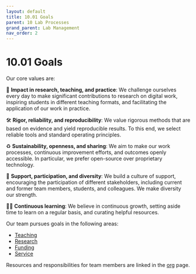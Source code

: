 ```yaml
---
layout: default
title: 10.01 Goals
parent: 10 Lab Processes
grand_parent: Lab Management
nav_order: 2
---
```


# 10.01 Goals

Our core values are:

🚀 **Impact in research, teaching, and practice**: We challenge ourselves every day to make significant contributions to research on digital work, inspiring students in different teaching formats, and facilitating the application of our work in practice.

🛠️ **Rigor, reliability, and reproducibility**: We value rigorous methods that are based on evidence and yield reproducible results. To this end, we select reliable tools and standard operating principles.

♻️ **Sustainability, openness, and sharing**: We aim to make our work processes, continuous improvement efforts, and outcomes openly accessible. In particular, we prefer open-source over proprietary technology.

🙏 **Support, participation, and diversity**: We build a culture of support, encouraging the participation of different stakeholders, including current and former team members, students, and colleagues. We make diversity our strength.

🧑‍🎓️ **Continuous learning**: We believe in continuous growth, setting aside time to learn on a regular basis, and curating helpful resources.

Our team pursues goals in the following areas:

- [Teaching](../../30-teaching/30_processes/30.01.goals.html)
- [Research](../../20-research/20_processes/20.01.goals.html)
- [Funding](../../40-funding)
- [Service](../../50-service)

Resources and responsibilities for team members are linked in the [org](10.02.org.html) page.
